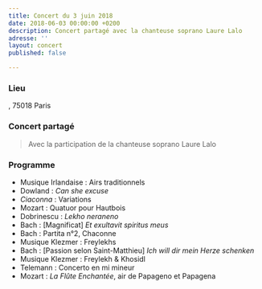 ```yaml
---
title: Concert du 3 juin 2018
date: 2018-06-03 00:00:00 +0200
description: Concert partagé avec la chanteuse soprano Laure Lalo
adresse: ''
layout: concert
published: false

---
```

### Lieu

, 75018 Paris

### Concert partagé

> Avec la participation de la chanteuse soprano Laure Lalo

### Programme

* Musique Irlandaise : Airs traditionnels
* Dowland : _Can she excuse_
* _Ciaconna_ : Variations
* Mozart : Quatuor pour Hautbois
* Dobrinescu : _Lekho neraneno_
* Bach : \[Magnificat\] _Et exultavit spiritus meus_
* Bach : Partita n°2, Chaconne
* Musique Klezmer : Freylekhs
* Bach : \[Passion selon Saint-Matthieu\] _Ich will dir mein Herze schenken_
* Musique Klezmer : Freylekh & Khosidl
* Telemann : Concerto en mi mineur
* Mozart : _La Flûte Enchantée_, air de Papageno et Papagena